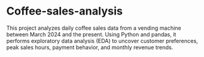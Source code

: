 # Coffee-sales-analysis
This project analyzes daily coffee sales data from a vending machine between March 2024 and the present. Using Python and pandas, it performs exploratory data analysis (EDA) to uncover customer preferences, peak sales hours, payment behavior, and monthly revenue trends. 
